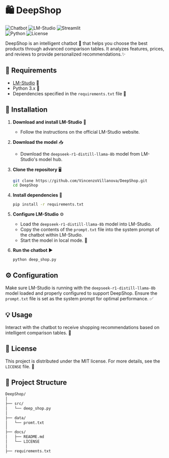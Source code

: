 # 🛍️ DeepShop
![Chatbot](https://img.shields.io/badge/Chatbot-Intelligent-blue?style=for-the-badge&logo=chatbot)
![LM-Studio](https://img.shields.io/badge/LM--Studio-AI-darkviolet?style=for-the-badge&logo=🤖)
![Streamlit](https://img.shields.io/badge/Streamlit-white?style=for-the-badge&logo=streamlit)  
![Python](https://img.shields.io/badge/Python-3.x-yellow?style=for-the-badge&logo=python&logoColor=white)
![License](https://img.shields.io/badge/License-MIT-brightgreen?style=for-the-badge)

DeepShop is an intelligent chatbot 🤖 that helps you choose the best products through advanced comparison tables. It analyzes features, prices, and reviews to provide personalized recommendations.✨

## 📌 Requirements
- [LM-Studio](https://lmstudio.ai/) 🚀
- Python 3.x 🐍
- Dependencies specified in the `requirements.txt` file 📂

## 🔧 Installation
1. **Download and install LM-Studio** 💾
   - Follow the instructions on the official LM-Studio website.

2. **Download the model** 📥
   - Download the `deepseek-r1-distill-llama-8b` model from LM-Studio's model hub.

3. **Clone the repository** 🖥️
   ```sh
   git clone https://github.com/VincenzoVillanova/DeepShop.git
   cd DeepShop
   ```

4. **Install dependencies** 📌
   ```sh
   pip install -r requirements.txt
   ```

5. **Configure LM-Studio** ⚙️
   - Load the `deepseek-r1-distill-llama-8b` model into LM-Studio.
   - Copy the contents of the `prompt.txt` file into the system prompt of the chatbot within LM-Studio.
   - Start the model in local mode. 🚀

6. **Run the chatbot** ▶️
   ```sh
   python deep_shop.py
   ```

## ⚙️ Configuration
Make sure LM-Studio is running with the `deepseek-r1-distill-llama-8b` model loaded and properly configured to support DeepShop. Ensure the `prompt.txt` file is set as the system prompt for optimal performance. ✅

## 💡 Usage
Interact with the chatbot to receive shopping recommendations based on intelligent comparison tables. 🛒

## 📜 License
This project is distributed under the MIT license. For more details, see the `LICENSE` file. 📄

## 📁 Project Structure
```sh
DeepShop/
│
├── src/                    
│   └── deep_shop.py        
│
├── data/                  
│   └── promt.txt           
│
├── docs/                  
│   ├── README.md           
│   └── LICENSE            
│
├── requirements.txt        
```
